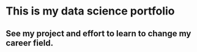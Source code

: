 # This is my data science portfolio

## See my project and effort to learn to change my career field.
